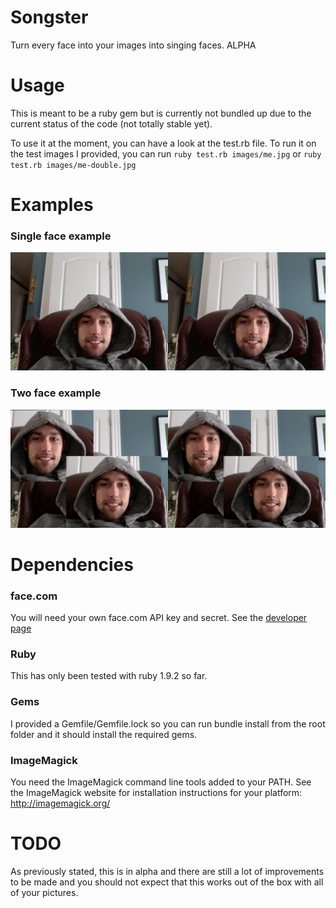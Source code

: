 # Songster

Turn every face into your images into singing faces. ALPHA

# Usage

This is meant to be a ruby gem but is currently not bundled up due to the
current status of the code (not totally stable yet).

To use it at the moment, you can have a look at the test.rb file. To run it on
the test images I provided, you can run `ruby test.rb images/me.jpg` or
`ruby test.rb images/me-double.jpg`

# Examples

### Single face example
![Two Face Singing Example](https://github.com/exploid/songster/raw/master/images/me-sidebyside.gif)

### Two face example
![Two Face Singing Example](https://github.com/exploid/songster/raw/master/images/me-double-sidebyside.gif)

# Dependencies

### face.com

You will need your own face.com API key and secret. See the
[developer page](http://developers.face.com/)

### Ruby

This has only been tested with ruby 1.9.2 so far.

### Gems

I provided a Gemfile/Gemfile.lock so you can run bundle install from the root
folder and it should install the required gems.

### ImageMagick

You need the ImageMagick command line tools added to your PATH. See the
ImageMagick website for installation instructions for your platform:
http://imagemagick.org/

# TODO

As previously stated, this is in alpha and there are still a lot of improvements
to be made and you should not expect that this works out of the box with all of
your pictures.
